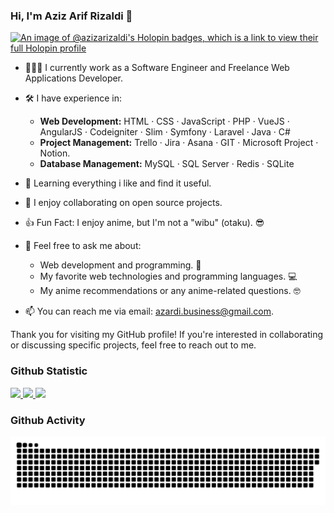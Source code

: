 ### Hi, I'm Aziz Arif Rizaldi 👋
[![An image of @azizarizaldi's Holopin badges, which is a link to view their full Holopin profile](https://holopin.me/azizarizaldi)](https://holopin.io/@azizarizaldi)

 - 👨🏻‍💻 I currently work as a Software Engineer and Freelance Web Applications Developer.
 - 🛠️ I have experience in:
   * **Web Development:** HTML · CSS · JavaScript · PHP · VueJS · AngularJS · Codeigniter · Slim · Symfony · Laravel · Java · C#
   * **Project Management:** Trello · Jira · Asana · GIT · Microsoft Project · Notion.
   * **Database Management:** MySQL · SQL Server · Redis · SQLite
 
 - 🌱 Learning everything i like and find it useful.
 - 👯 I enjoy collaborating on open source projects.
 - 👍 Fun Fact: I enjoy anime, but I'm not a "wibu" (otaku). 😎
 
 - 💬 Feel free to ask me about:
   * Web development and programming. 🚀
   * My favorite web technologies and programming languages. 💻
   * My anime recommendations or any anime-related questions. 🤓

 - 📫 You can reach me via email: [azardi.business@gmail.com](mailto:azardi.business@gmail.com).

Thank you for visiting my GitHub profile! If you're interested in collaborating or discussing specific projects, feel free to reach out to me.

### Github Statistic
<p align="left">
<a href="https://github.com/azizarizaldi">
  <img height="160px" src="https://github-readme-stats.vercel.app/api?username=azizarizaldi&show_icons=true&count_private=true&theme=algolia"/>
  <img height="160px" src="https://github-readme-stats.vercel.app/api/top-langs/?username=azizarizaldi&layout=compact&theme=algolia"/>
  <img height="160px" src="https://github-readme-streak-stats.herokuapp.com/?user=azizarizaldi&theme=algolia"/>
</a>
</p>

### Github Activity
![Snake Animation](https://github.com/azizarizaldi/azizarizaldi/blob/output/github-contribution-grid-snake.svg)
